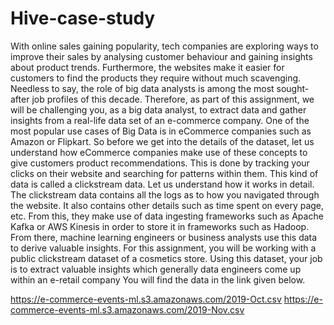 # Hive-case-study

With online sales gaining popularity, tech companies are exploring ways to improve their sales by analysing customer behaviour and gaining insights about product trends. Furthermore, the websites make it easier for customers to find the products they require without much scavenging. Needless to say, the role of big data analysts is among the most sought-after job profiles of this decade. Therefore, as part of this assignment, we will be challenging you, as a big data analyst, to extract data and gather insights from a real-life data set of an e-commerce company.
One of the most popular use cases of Big Data is in eCommerce companies such as Amazon or Flipkart. So before we get into the details of the dataset, let us understand how eCommerce companies make use of these concepts to give customers product recommendations. This is done by tracking your clicks on their website and searching for patterns within them. This kind of data is called a clickstream data. Let us understand how it works in detail.
The clickstream data contains all the logs as to how you navigated through the website. It also contains other details such as time spent on every page, etc. From this, they make use of data ingesting frameworks such as Apache Kafka or AWS Kinesis in order to store it in frameworks such as Hadoop. From there, machine learning engineers or business analysts use this data to derive valuable insights. 
For this assignment, you will be working with a public clickstream dataset of a cosmetics store. Using this dataset, your job is to extract valuable insights which generally data engineers come up within an e-retail company
You will find the data in the link given below.

https://e-commerce-events-ml.s3.amazonaws.com/2019-Oct.csv
https://e-commerce-events-ml.s3.amazonaws.com/2019-Nov.csv
